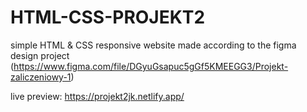 # HTML-CSS-PROJEKT2
simple HTML & CSS responsive website made according to the figma design project (https://www.figma.com/file/DGyuGsapuc5gGf5KMEEGG3/Projekt-zaliczeniowy-1)

live preview: https://projekt2jk.netlify.app/